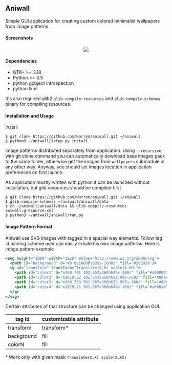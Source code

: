 ## Aniwall

Simple GUI application for creating custom colored minimalist wallpapers from image patterns.

#### Screenshots
<p align="center"><img src="http://i.imgur.com/ceRbAXh.png"></p>

#### Dependencies
* GTK+ >= 3.18
* Python >= 3.5
* python gobject introspection
* python lxml

It's also required glib2 `glib-compile-resources` and `glib-compile-schemas` binary for compiling resources.

#### Installation and Usage
Install
```shell
$ git clone https://github.com/worron/aniwall.git ~/aniwall
$ python3 ~/aniwall/setup.py install
```
Image patterns distributed separately from application. Using `--recursive` with git clone command you can automatically download base images pack to the same folder, otherwise get the images from `wallpapers` submodule in any other  way. Anyway, you should set images location in application preferences on first launch.

As application mostly written with python it can be launched without installation, but glib resources should be compiled first
```shell
$ git clone https://github.com/worron/aniwall.git ~/aniwall
$ glib-compile-schemas ~/aniwall/aniwall/data
$ cd ~/aniwall/aniwall/data && glib-compile-resources aniwall.gresource.xml
$ python3 ~/aniwall/aniwall/run.py
```
#### Image Pattern Format
Aniwall use SVG images with tagged in a special way elements. Follow tag id naming scheme user can easily create his own image patterns. Here is image pattern example
```svg
<svg height="1080" width="1920" xmlns="http://www.w3.org/2000/svg">
  <path id="background" d="m0 0v1080h1920v-1080z" fill="#202020"/>
  <g id="transform" transform="translate(0,0) scale(1.00)">
    <path id="color1" d="m260.791 102.853v360h640v-360z" fill="#a00000"/>
    <path id="color2" d="m1019.22 102.853v360h639.99v-360z" fill="#00a000"/>
    <path id="color3" d="m260.793 561.867v360h639.995v-360z" fill="#0000a0"/>
    <path id="color4" d="m1019.21 561.867v360h640v-360z" fill="#a000a0"/>
  </g>
</svg>
```

Certain attributes of that structure can be changed using application GUI.

tag id        | customizable attribute
------------ | -------------
transform     | transform*
background    | fill
colorN        | fill

\* Work only with given mask `translate(X,X) scale(X.XX)`
